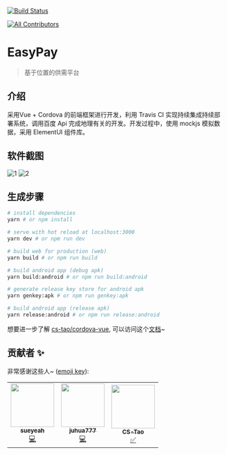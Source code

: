 [![Build Status](https://travis-ci.com/lsq210/EasyPay.svg?branch=master)](https://travis-ci.com/lsq210/EasyPay)
<!-- ALL-CONTRIBUTORS-BADGE:START - Do not remove or modify this section -->
[![All Contributors](https://img.shields.io/badge/all_contributors-3-orange.svg?style=flat-square)](#contributors-)
<!-- ALL-CONTRIBUTORS-BADGE:END -->

# EasyPay

> 基于位置的供需平台

## 介绍
采用Vue + Cordova 的前端框架进行开发，利用 Travis CI 实现持续集成持续部署系统，调用百度 Api 完成地理有关的开发。开发过程中，使用 mockjs 模拟数据，采用 ElementUI 组件库。  

## 软件截图
![1](https://lsq210.github.io/photo-album/readme/easy-pay/1.png)
![2](https://lsq210.github.io/photo-album/readme/easy-pay/2.png)

## 生成步骤

``` bash
# install dependencies
yarn # or npm install

# serve with hot reload at localhost:3000
yarn dev # or npm run dev

# build web for production (web)
yarn build # or npm run build

# build android app (debug apk)
yarn build:android # or npm run build:android

# generate release key store for android apk
yarn genkey:apk # or npm run genkey:apk

# build android app (release apk)
yarn release:android # or npm run release:android 
```

想要进一步了解 [cs-tao/cordova-vue](https://github.com/CS-Tao/cordova-vue), 可以访问这个[文档](https://cs-tao.github.io/cordova-vue)~

## 贡献者 ✨

非常感谢这些人~ ([emoji key](https://allcontributors.org/docs/en/emoji-key)):

<!-- ALL-CONTRIBUTORS-LIST:START - Do not remove or modify this section -->
<!-- prettier-ignore-start -->
<!-- markdownlint-disable -->
<table>
  <tr>
    <td align="center"><a href="https://github.com/sueyeah"><img src="https://avatars0.githubusercontent.com/u/49059029?v=4" width="100px;" alt=""/><br /><sub><b>sueyeah</b></sub></a><br /><a href="https://github.com/lsq210/EasyPay/commits?author=sueyeah" title="Code">💻</a></td>
    <td align="center"><a href="https://github.com/juhua777"><img src="https://avatars2.githubusercontent.com/u/54169245?v=4" width="100px;" alt=""/><br /><sub><b>juhua777</b></sub></a><br /><a href="https://github.com/lsq210/EasyPay/commits?author=juhua777" title="Code">💻</a></td>
    <td align="center"><a href="https://home.cs-tao.cc/"><img src="https://avatars3.githubusercontent.com/u/22360632?v=4" width="100px;" alt=""/><br /><sub><b>CS-Tao</b></sub></a><br /><a href="#tutorial-CS-Tao" title="Tutorials">✅</a></td>
  </tr>
</table>

<!-- markdownlint-enable -->
<!-- prettier-ignore-end -->
<!-- ALL-CONTRIBUTORS-LIST:END -->
